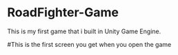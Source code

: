 # RoadFighter-Game
This is my first game that i built in Unity Game Engine.

#This is the first screen you get when you open the game
